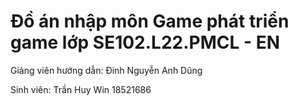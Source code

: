 # Đồ án nhập môn Game phát triển game lớp SE102.L22.PMCL - EN
Giảng viên hướng dẫn: Đinh Nguyễn Anh Dũng

Sinh viên: Trần Huy Win 18521686

